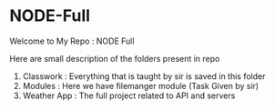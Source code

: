 # NODE-Full
Welcome to My Repo : NODE Full

Here are small description of the folders present in repo

1. Classwork : Everything that is taught by sir is saved in this folder
2. Modules : Here we have filemanger module (Task Given by sir)
3. Weather App : The full project related to API and servers

